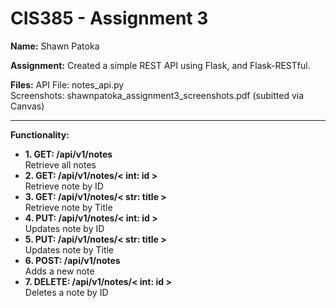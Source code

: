 # CIS385 - Assignment 3
**Name:** 
Shawn Patoka

**Assignment:**
Created a simple REST API using Flask, and Flask-RESTful.

**Files:**
API File: notes_api.py<br>
Screenshots: shawnpatoka_assignment3_screenshots.pdf (subitted via Canvas)

<hr />

**Functionality:**

 - **1. GET: /api/v1/notes** <br>
 Retrieve all notes
- **2. GET: /api/v1/notes/< int: id >**<br>
Retrieve note by ID
- **3. GET: /api/v1/notes/< str: title >**<br>
Retrieve note by Title
- **4. PUT: /api/v1/notes/< int: id >**<br>
Updates note by ID
- **5. PUT: /api/v1/notes/< str: title >**<br>
Updates note by Title
- **6. POST: /api/v1/notes**<br>
Adds a new note
- **7. DELETE: /api/v1/notes/< int: id >**<br>
Deletes a note by ID
